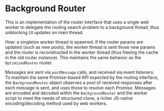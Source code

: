 # Background Router

This is an implementation of the router interface that uses a single web worker to delegate the routing search problem to a background thread, thus unblocking UI updates on main thread.

How: a singleton worker thread is spawned. If the router params are updated (such as new pools), the worker thread is sent those new params and the router is reconstructed in the worker thread (thus freeing the cache in the old router instance). This maintains the same behavior as the `OptimizedRoutes` router.

Messages are sent via `postMessage` calls, and received via event listeners. To maintain the same Promise-based API expected by the routing interface, the `BackgroundRoutes` object observes a pool of received responses after each message is sent, and uses those to resolve each Promise. Messages are encoded and decoded within the `BackgroundRouter` and the worker script to meet the needs of structured clone, a richer JS-native encoding/decoding method used by web workers.
